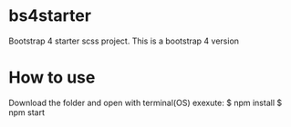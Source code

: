# bs4starter
Bootstrap 4 starter scss project. 
This is a bootstrap 4 version

# How to use
Download the folder and open with terminal(OS) exexute:
  $ npm install
  $ npm start
